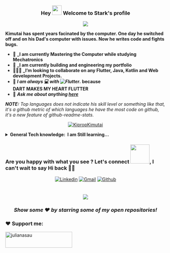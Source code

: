 <h3 align="center">
 Hey <img src="https://media.giphy.com/media/hvRJCLFzcasrR4ia7z/giphy.gif" width="30px"/> Welcome to Stark's profile
</h3>

<!-- Typing SVG by DenverCoder1 - https://github.com/DenverCoder1/readme-typing-svg -->
<p align="center">
  <a href="https://github.com/DenverCoder1/readme-typing-svg"><img src="https://readme-typing-svg.herokuapp.com/?lines=He+is+a+Mobile%20developer%20using%20Flutter;Self+taught%20Learning%20through%20experiences;Always%20learning%20new%20things&center=true&width=500&height=45"></a>
</p>

**Kimutai has spent years facinated by the computer. One day he switched off and on his Dad's computer with issues. Now he writes code and fights bugs.**

- 🔭 **_I am currently Mastering the Computer while studying Mechatronics**
- 🌱 **_I am currently building and engineering my portfolio**
- 👨🏽‍🏫 **_I’m looking to collaborate on any Flutter, Java, Kotlin and Web development Projects.**
- 👯 **_I am always 💻 with ![Flutter](https://img.shields.io/badge/FLUTTER-02569B.svg?&style=flat&logo=flutter&logoColor=white)._ because<br/> DART MAKES MY HEART FLUTTER**
- 💬 **_Ask me about anything [here](https://github.com/STARKthegreat/STARKthegreat/issues)_**

_**NOTE:** Top languages does not indicate his skill level or something like that, it's a github metric of which languages he have the most code on github, it's a new feature of github-readme-stats._

<p align="center"> <a href="https://github-readme-stats.vercel.app/api/top-langs/?username=STARKthegreat&hide=TeX&layout=compact&theme=gotham"><img src="https://github-readme-stats.vercel.app/api/top-langs/?username=STARKthegreat&hide=TeX&layout=compact&theme=gotham" alt="KipropKimutai" /></a> </p>


<!-- ✏ Checkout my Languages and tools

<code><img height="30" src="https://raw.githubusercontent.com/github/explore/80688e429a7d4ef2fca1e82350fe8e3517d3494d/topics/dart/dart.png"></code>
<code><img height="30" src="https://raw.githubusercontent.com/github/explore/80688e429a7d4ef2fca1e82350fe8e3517d3494d/topics/flutter/flutter.png"></code>
<code><img height="30" src="https://raw.githubusercontent.com/github/explore/80688e429a7d4ef2fca1e82350fe8e3517d3494d/topics/javascript/javascript.png"></code>
<code><img height="30" src="https://raw.githubusercontent.com/github/explore/80688e429a7d4ef2fca1e82350fe8e3517d3494d/topics/typescript/typescript.png"></code>
<code><img height="30" src="https://raw.githubusercontent.com/github/explore/80688e429a7d4ef2fca1e82350fe8e3517d3494d/topics/nodejs/nodejs.png"></code>
<code><img height="30" src="https://raw.githubusercontent.com/github/explore/5c058a388828bb5fde0bcafd4bc867b5bb3f26f3/topics/graphql/graphql.png"></code> -->

<!-- Badges template - https://github.com/Ileriayo/markdown-badges-->

<details>
  <summary><b>General Tech knowledge: &nbsp;I am Still learning...</b></summary>
  <br/>
  <h4>COMPTIA A+ <h4>

## 🛠️ My favorite tools

### 👨‍💻 **Programming languages**

<p>

![Dart](https://img.shields.io/badge/DART-%230175C2.svg?&style=flat&logo=dart&logoColor=white) &nbsp;\
![HTML5](https://img.shields.io/badge/HTML5-E34F26.svg?&style=flat&logo=html5&logoColor=white)&nbsp;
![Kotlin](https://img.shields.io/badge/Kotlin-%230095D5.svg?logo=Kotlin&logoColor=white)&nbsp;
![Java](https://img.shields.io/badge/Java-%23007396.svg?logo=java&logoColor=white)&nbsp;\
![Scratch](https://img.shields.io/badge/Scratch%20-%234D97FF.svg?logo=scratch&logoColor=white)&nbsp;
</p>

### 🧰 **Frameworks and libraries**

<p>

![Flutter](https://img.shields.io/badge/FLUTTER-02569B.svg?&style=flat&logo=flutter&logoColor=white) &nbsp;
![GitHub Actions](https://img.shields.io/badge/GitHub%20Actions%20-%232671E5.svg?logo=github%20actions&logoColor=white) &nbsp;\
![Material Design](https://img.shields.io/badge/Material%20Design%20-%230081CB.svg?logo=material-design&logoColor=white) &nbsp;


</p>

### 🗄️ **Databases and cloud hosting**

<p>


![Firebase](https://img.shields.io/badge/FIREBASE-FFCA28.svg?&style=flat&logo=firebase&logoColor=black)&nbsp;
![DigitalOcean](https://img.shields.io/badge/Digital-Ocean-blue)&nbsp;
![GitHub Pages](https://img.shields.io/badge/GitHub%20Pages-%23327FC7.svg?logo=github&logoColor=white)&nbsp;
![MongoDB](https://img.shields.io/badge/MONGODB-47A248.svg?&style=flat&logo=mongodb&logoColor=white)&nbsp;


</p>

### 💻 **Software and tools**

<p>


![Andriod Studio](https://img.shields.io/badge/Android%20Studio-008678.svg?logo=android-studio&logoColor=white)&nbsp;
![Android](https://img.shields.io/badge/Android-3DDC84?logo=android&logoColor=white)&nbsp;
![Blockchain](https://img.shields.io/badge/BLOCKCHAIN-121D33.svg?&style=flat&logo=blockchain-dot-com&logoColor=white)&nbsp;
![FIGMA](https://img.shields.io/badge/figma-%23F24E1E.svg?&style=for-the-badge&logo=figma&logoColor=white)&nbsp;\
![Git](https://img.shields.io/badge/GIT-%23F05033.svg?&style=flat&logo=git&logoColor=white)&nbsp;
![GitHub](https://img.shields.io/badge/GITHUB-%23121011.svg?&style=flat&logo=github&logoColor=white)&nbsp;
![GitLab](https://img.shields.io/badge/GITLAB-%23181717.svg?&style=flat&logo=gitlab&logoColor=white)&nbsp;
![Google Sheets](https://img.shields.io/badge/Google%20Sheets%20-%2334A853.svg?logo=google%20sheets&logoColor=white)&nbsp;\
![Gradle](https://img.shields.io/badge/GRADLE-02303A.svg?&style=flat&logo=gradle)&nbsp;
![IntelliJ](https://img.shields.io/badge/INTELLIJ-000000.svg?&style=flat&logo=intellij-idea)&nbsp;
![LINUX](https://img.shields.io/badge/LINUX-FCC624?style=flat-square&logo=linux&logoColor=black)&nbsp;
![MVVM Architecture](https://img.shields.io/badge/MVVM-888888.svg?&style=flat&logoColor=white)&nbsp;
![Postman](https://img.shields.io/badge/Postman-FF6C37?logo=postman&logoColor=white)&nbsp;
![REST API](https://img.shields.io/badge/REST-02569B.svg?&style=flat&logo=rest&logoColor=white)&nbsp;
![Stack Overflow](https://img.shields.io/badge/-Stack%20Overflow-FE7A16?logo=stack-overflow&logoColor=white)&nbsp;
![Blender](https://img.shields.io/badge/BLENDER-3D--Model-red)&nbsp;\
![VSCode](https://img.shields.io/badge/VSCODE-007ACC.svg?&style=flat&logo=visual-studio-code)&nbsp;


</p>

</details>

### Are you happy with what you see ? Let's connect <img src="https://media.giphy.com/media/LnQjpWaON8nhr21vNW/giphy.gif" width="60">, I can't wait to say Hi back 🙋‍♂️

<p align="center">
  <a href="https://www.linkedin.com/in/emmanuel-kimutai-a91209231"><img alt="Linkedin" title="Connect with linkedin" src="https://img.shields.io/badge/linkedin-%230077B5.svg?&style=for-the-badge&logo=linkedin&logoColor=white"></a>
<a href="mailto: emmanuelkipropkimutai@gmail.com"><img alt="Gmail" title="Email Kiprop Kimutai" src="https://img.shields.io/badge/Gmail-D14836?style=for-the-badge&logo=gmail&logoColor=white"></a>
<a href="https://github.com/STARKthegreat"><img alt="Github" title="Follow Kiprop Kimutai" src="https://img.shields.io/badge/github-%23121011.svg?&style=for-the-badge&logo=github&logoColor=white"/></a>
</p>

#

<div align="center">

![](https://visitor-badge.glitch.me/badge?page_id=isaacadariku.isaacadariku)

### **_Show some ❤️ by starring some of my open repositories!_**

</div>


<h3 align="left">❤ Support me:</h3>
<p><a href="https://www.buymeacoffee.com/STARKthegreat"> <img align="left" src="https://cdn.buymeacoffee.com/buttons/v2/default-yellow.png" height="50" width="210" alt="julianasau" /></a></p><br><br>

  
